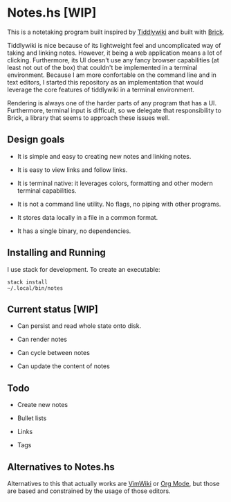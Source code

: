 # Notes.hs [WIP]

This is a notetaking program built inspired by
[Tiddlywiki](https://tiddlywiki.com/) and built with
[Brick](https://github.com/jtdaugherty/brick).

Tiddlywiki is nice because of its lightweight feel and uncomplicated way of
taking and linking notes. However, it being a web application means a lot of
clicking. Furthermore, its UI doesn't use any fancy browser capabilities (at
least not out of the box) that couldn't be implemented in a terminal
environment. Because I am more confortable on the command line and in text
editors, I started this repository as an  implementation that would leverage
the core features of tiddlywiki in a terminal environment.

Rendering is always one of the harder parts of any program that has a UI.
Furthermore, terminal input is difficult, so we delegate that responsibility to
Brick, a library that seems to approach these issues well.

## Design goals

* It is simple and easy to creating new notes and linking notes.

* It is easy to view links and follow links.

* It is terminal native: it leverages colors, formatting and other modern terminal capabilities.

* It is not a command line utility. No flags, no piping with other programs.

* It stores data locally in a file in a common format.

* It has a single binary, no dependencies.

## Installing and Running

I use stack for development. To create an executable:
```
stack install
~/.local/bin/notes
```

## Current status [WIP]

* Can persist and read whole state onto disk.

* Can render notes

* Can cycle between notes

* Can update the content of notes

## Todo

* Create new notes

* Bullet lists

* Links

* Tags

## Alternatives to Notes.hs

Alternatives to this that actually works are
[VimWiki](https://github.com/vimwiki/vimwiki#key-bindings) or [Org
Mode](https://orgmode.org/), but those are based and constrained by the usage
of those editors.

